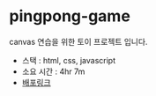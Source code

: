 # pingpong-game
canvas 연습을 위한 토이 프로젝트 입니다.
 - 스택 : html, css, javascript
 - 소요 시간 : 4hr 7m
 - [배포링크](https://vermillion-bavarois-e84d57.netlify.app/)
